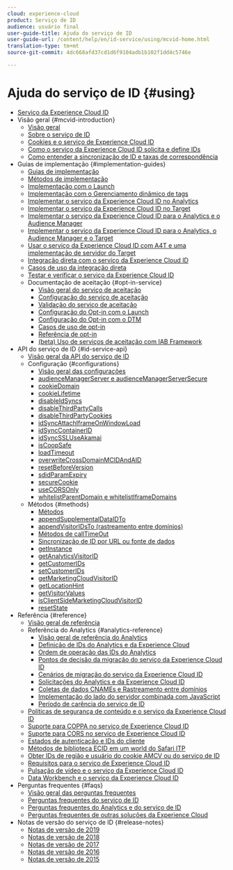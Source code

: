 ```yaml
---
cloud: experience-cloud
product: Serviço de ID
audience: usuário final
user-guide-title: Ajuda do serviço de ID
user-guide-url: /content/help/en/id-service/using/mcvid-home.html
translation-type: tm+mt
source-git-commit: 4dc668afd37cd1d6f9104adb1b102f1dd4c5746e

---
```



# Ajuda do serviço de ID {#using}

+ [Serviço da Experience Cloud ID](mcvid-home.md)
+ Visão geral {#mcvid-introduction}
   + [Visão geral](mcvid-introduction/mcvid-overview.md)
   + [Sobre o serviço de ID](mcvid-introduction/mcvid-about-id-service.md)
   + [Cookies e o serviço de Experience Cloud ID](mcvid-introduction/mcvid-cookies.md)
   + [Como o serviço da Experience Cloud ID solicita e define IDs](mcvid-introduction/mcvid-id-request.md)
   + [Como entender a sincronização de ID e taxas de correspondência](mcvid-introduction/mcvid-match-rates.md)
+ Guias de implementação {#implementation-guides}
   + [Guias de implementação](mcvid-implementation-guides/mcvid-implementation-guides.md)
   + [Métodos de implementação](mcvid-implementation-guides/mcvid-implementation-methods.md)
   + [Implementação com o Launch](mcvid-implementation-guides/ecid-implement-with-launch.md)
   + [Implementação com o Gerenciamento dinâmico de tags](mcvid-implementation-guides/mcvid-standard.md)
   + [Implementar o serviço da Experience Cloud ID no Analytics](mcvid-implementation-guides/mcvid-setup-analytics.md)
   + [Implementar o serviço da Experience Cloud ID no Target](mcvid-implementation-guides/mcvid-setup-target.md)
   + [Implementar o serviço da Experience Cloud ID para o Analytics e o Audience Manager](mcvid-implementation-guides/mcvid-setup-aam-analytics.md)
   + [Implementar o serviço da Experience Cloud ID para o Analytics, o Audience Manager e o Target](mcvid-implementation-guides/mcvid-setup-aam-analytics-target.md)
   + [Usar o serviço da Experience Cloud ID com A4T e uma implementação de servidor do Target](mcvid-implementation-guides/ecid-a4t-target.md)
   + [Integração direta com o serviço da Experience Cloud ID](mcvid-implementation-guides/mcvid-direct-integration.md)
   + [Casos de uso da integração direta](mcvid-implementation-guides/mcvid-direct-integration-examples.md)
   + [Testar e verificar o serviço da Experience Cloud ID](mcvid-implementation-guides/mcvid-test-verify.md)
   + Documentação de aceitação {#opt-in-service}
      + [Visão geral do serviço de aceitação](mcvid-implementation-guides/opt-in-service/mcvid-optin-overview.md)
      + [Configuração do serviço de aceitação](mcvid-implementation-guides/opt-in-service/getting-started.md)
      + [Validação do serviço de aceitação](mcvid-implementation-guides/opt-in-service/testing-optin-and-iab-plugin.md)
      + [Configuração do Opt-in com o Launch](mcvid-implementation-guides/opt-in-service/launch.md)
      + [Configuração do Opt-in com o DTM](mcvid-implementation-guides/opt-in-service/optin-dtm.md)
      + [Casos de uso de opt-in](mcvid-implementation-guides/opt-in-service/use-cases.md)
      + [Referência de opt-in](mcvid-implementation-guides/opt-in-service/api.md)
      + [(beta) Uso de serviços de aceitação com IAB Framework](mcvid-implementation-guides/opt-in-service/iab.md)
+ API do serviço de ID {#id-service-api}
   + [Visão geral da API do serviço de ID](mcvid-library/mcvid-library.md)
   + Configuração {#configurations}
      + [Visão geral das configurações](mcvid-library/mcvid-function-vars/mcvid-function-vars.md)
      + [audienceManagerServer e audienceManagerServerSecure](mcvid-library/mcvid-function-vars/mcvid-subdomain-config.md)
      + [cookieDomain](mcvid-library/mcvid-function-vars/mcvid-cookiedomain.md)
      + [cookieLifetime](mcvid-library/mcvid-function-vars/mcvid-cookielifetime.md)
      + [disableIdSyncs](mcvid-library/mcvid-function-vars/mcvid-disableidsync.md)
      + [disableThirdPartyCalls](mcvid-library/mcvid-function-vars/mcvid-disablethirdpartycalls.md)
      + [disableThirdPartyCookies](mcvid-library/mcvid-function-vars/mcvid-disable-cookies.md)
      + [idSyncAttachIframeOnWindowLoad](mcvid-library/mcvid-function-vars/mcvid-idsyncattachiframeonwindowload.md)
      + [idSyncContainerID](mcvid-library/mcvid-function-vars/mcvid-idsyncontainerid.md)
      + [idSyncSSLUseAkamai](mcvid-library/mcvid-function-vars/mcvid-idsyncssluseakamai.md)
      + [isCoopSafe](mcvid-library/mcvid-function-vars/mcvid-coopsafe.md)
      + [loadTimeout](mcvid-library/mcvid-function-vars/mcvid-loadtimeout.md)
      + [overwriteCrossDomainMCIDAndAID](mcvid-library/mcvid-function-vars/mcvid-overwrite-visitor-id.md)
      + [resetBeforeVersion](mcvid-library/mcvid-function-vars/mcvid-resetbeforeversion.md)
      + [sdidParamExpiry](mcvid-library/mcvid-function-vars/mcvid-sdidparamexpiry.md)
      + [secureCookie](mcvid-library/mcvid-function-vars/mcvid-securecookie.md)
      + [useCORSOnly](mcvid-library/mcvid-function-vars/mcvid-use-cors-only.md)
      + [whitelistParentDomain e whitelistIframeDomains](mcvid-library/mcvid-function-vars/mcvid-whitelistdomain.md)
   + Métodos {#methods}
      + [Métodos](mcvid-library/mcvid-get-set/mcvid-get-set.md)
      + [appendSupplementalDataIDTo](mcvid-library/mcvid-get-set/mcvid-appendsupplementaldataidto.md)
      + [appendVisitorIDsTo (rastreamento entre domínios)](mcvid-library/mcvid-get-set/mcvid-appendvisitorid.md)
      + [Métodos de callTimeOut](mcvid-library/mcvid-get-set/mcvid-timeout-functions.md)
      + [Sincronização de ID por URL ou fonte de dados](mcvid-library/mcvid-get-set/mcvid-idsync.md)
      + [getInstance](mcvid-library/mcvid-get-set/mcvid-getinstance.md)
      + [getAnalyticsVisitorID](mcvid-library/mcvid-get-set/mcvid-getanalyticsvisitorid.md)
      + [getCustomerIDs](mcvid-library/mcvid-get-set/mcvid-getcustomerids.md)
      + [setCustomerIDs](mcvid-library/mcvid-get-set/mcvid-setcustomerids.md)
      + [getMarketingCloudVisitorID](mcvid-library/mcvid-get-set/mcvid-getmcvid.md)
      + [getLocationHint](mcvid-library/mcvid-get-set/mcvid-getlocationhint.md)
      + [getVisitorValues](mcvid-library/mcvid-get-set/mcvid-getvisitorvalues.md)
      + [isClientSideMarketingCloudVisitorID](mcvid-library/mcvid-get-set/mcvid-client-side-id.md)
      + [resetState](mcvid-library/mcvid-get-set/mcvid-resetstate.md)
+ Referência {#reference}
   + [Visão geral de referência](mcvid-reference/mcvid-reference.md)
   + Referência do Analytics {#analytics-reference}
      + [Visão geral de referência do Analytics](mcvid-reference/mcvid-analytics-reference/mcvid-analytics-reference.md)
      + [Definição de IDs do Analytics e da Experience Cloud](mcvid-reference/mcvid-analytics-reference/mcvid-analytics-ids.md)
      + [Ordem de operação das IDs do Analytics](mcvid-reference/mcvid-analytics-reference/mcvid-analytics-order-of-operations.md)
      + [Pontos de decisão da migração do serviço da Experience Cloud ID](mcvid-reference/mcvid-analytics-reference/mcvid-migration-decisions.md)
      + [Cenários de migração do serviço da Experience Cloud ID](mcvid-reference/mcvid-analytics-reference/mcvid-migration-scenarios.md)
      + [Solicitações do Analytics e da Experience Cloud ID](mcvid-reference/mcvid-analytics-reference/mcvid-legacy-analytics.md)
      + [Coletas de dados CNAMEs e Rastreamento entre domínios](mcvid-reference/mcvid-analytics-reference/mcvid-cname.md)
      + [Implementação do lado do servidor combinada com JavaScript](mcvid-reference/mcvid-analytics-reference/mcvid-server-side.md)
      + [Período de carência do serviço de ID](mcvid-reference/mcvid-analytics-reference/mcvid-grace-period.md) 
   + [Políticas de segurança de conteúdo e o serviço da Experience Cloud ID](mcvid-reference/mcvid-csp.md)
   + [Suporte para COPPA no serviço de Experience Cloud ID](mcvid-reference/mcvid-coppa.md)
   + [Suporte para CORS no serviço de Experience Cloud ID](mcvid-reference/mcvid-cors.md)
   + [Estados de autenticação e IDs do cliente](mcvid-reference/mcvid-authenticated-state.md)
   + [Métodos de biblioteca ECID em um world do Safari ITP](mcvid-reference/ecid-library-methods.md)
   + [Obter IDs de região e usuário do cookie AMCV ou do serviço de ID](mcvid-reference/mcvid-regions.md)
   + [Requisitos para o serviço de Experience Cloud ID](mcvid-reference/mcvid-requirements.md)
   + [Pulsação de vídeo e o serviço da Experience Cloud ID](mcvid-reference/mcvid-heartbeat.md)
   + [Data Workbench e o serviço da Experience Cloud ID](mcvid-reference/mcvid-dwb.md)
+ Perguntas frequentes {#faqs}
   + [Visão geral das perguntas frequentes](mcvid-faq-intro/mcvid-faq-intro.md)
   + [Perguntas frequentes do serviço de ID](mcvid-faq-intro/mcvid-faq.md)
   + [Perguntas frequentes do Analytics e do serviço de ID](mcvid-faq-intro/mcvid-analytics-faq.md)
   + [Perguntas frequentes de outras soluções da Experience Cloud](mcvid-faq-intro/mcvid-other-faq.md)
+ Notas de versão do serviço de ID {#release-notes}
   + [Notas de versão de 2019](mcvid-release-notes/mcvid-release-notes.md)
   + [Notas de versão de 2018](mcvid-release-notes/mcvid-notes-2018.md)
   + [Notas de versão de 2017](mcvid-release-notes/mcvid-notes-2017.md)
   + [Notas de versão de 2016](mcvid-release-notes/mcvid-notes-2016.md)
   + [Notas de versão de 2015](mcvid-release-notes/mcvid-notes-2015.md)

